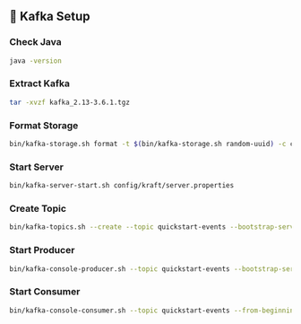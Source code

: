 
## 🔄 Kafka Setup

### Check Java  
```bash
java -version
```

### Extract Kafka  
```bash
tar -xvzf kafka_2.13-3.6.1.tgz
```

### Format Storage  
```bash
bin/kafka-storage.sh format -t $(bin/kafka-storage.sh random-uuid) -c config/kraft/server.properties
```

### Start Server  
```bash
bin/kafka-server-start.sh config/kraft/server.properties
```

### Create Topic  
```bash
bin/kafka-topics.sh --create --topic quickstart-events --bootstrap-server localhost:9092
```

### Start Producer  
```bash
bin/kafka-console-producer.sh --topic quickstart-events --bootstrap-server localhost:9092
```

### Start Consumer  
```bash
bin/kafka-console-consumer.sh --topic quickstart-events --from-beginning --bootstrap-server localhost:9092
```
